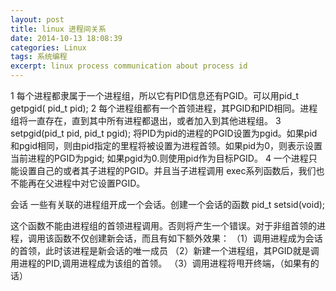 ```yaml
---
layout: post
title: linux 进程间关系
date: 2014-10-13 18:08:39
categories: Linux
tags: 系统编程
excerpt: linux process communication about process id
---
```



1 每个进程都隶属于一个进程组，所以它有PID信息还有PGID。可以用pid_t getpgid( pid_t pid);
2 每个进程组都有一个首领进程，其PGID和PID相同。进程组将一直存在，直到其中所有进程都退出，或者加入到其他进程组。
3 setpgid(pid_t pid, pid_t pgid); 将PID为pid的进程的PGID设置为pgid。如果pid和pgid相同，则由pid指定的里程将被设置为进程首领。如果pid为0，则表示设置当前进程的PGID为pgid; 如果pgid为0.则使用pid作为目标PGID。
4 一个进程只能设置自己的或者其子进程的PGID。并且当子进程调用 exec系列函数后，我们也不能再在父进程中对它设置PGID。 

会话
一些有关联的进程组开成一个会话。创建一个会话的函数
pid_t setsid(void);

这个函数不能由进程组的首领进程调用。否则将产生一个错误。对于非组首领的进程，调用该函数不仅创建新会话，而且有如下额外效果：
（1）调用进程成为会话的首领，此时该进程是新会话的唯一成员
（2）新建一个进程组，其PGID就是调用进程的PID,调用进程成为该组的首领。
（3）调用进程将甩开终端，（如果有的话）

 
